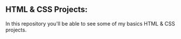 ## HTML & CSS Projects:

In this repository you'll be able to see some of my basics HTML & CSS projects. 
